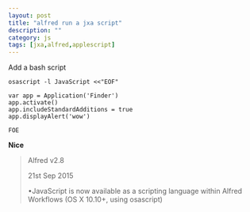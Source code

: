 ```yaml
---
layout: post
title: "alfred run a jxa script"
description: ""
category: js
tags: [jxa,alfred,applescript]
---
```


Add a bash script

```
osascript -l JavaScript <<"EOF"

var app = Application('Finder')
app.activate()
app.includeStandardAdditions = true
app.displayAlert('wow')

FOE
```

<!--more-->


**Nice**

> Alfred v2.8
> 
> 21st Sep 2015
> 
>  •JavaScript is now available as a scripting language within Alfred Workflows (OS X 10.10+, using osascript)
